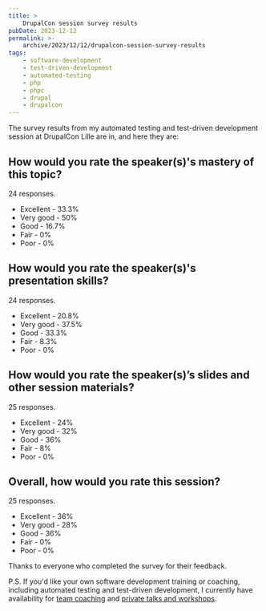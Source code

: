 ```yaml
---
title: >
    DrupalCon session survey results
pubDate: 2023-12-12
permalink: >-
    archive/2023/12/12/drupalcon-session-survey-results
tags:
    - software-development
    - test-driven-development
    - automated-testing
    - php
    - phpc
    - drupal
    - drupalcon
---
```


The survey results from my automated testing and test-driven development session at DrupalCon Lille are in, and here they are:

## How would you rate the speaker(s)'s mastery of this topic?

24 responses.

* Excellent - 33.3%
* Very good - 50%
* Good - 16.7%
* Fair - 0%
* Poor - 0%

## How would you rate the speaker(s)'s presentation skills?

24 responses.

* Excellent - 20.8%
* Very good - 37.5%
* Good - 33.3%
* Fair - 8.3%
* Poor - 0%

## How would you rate the speaker(s)’s slides and other session materials?

25 responses.

* Excellent - 24%
* Very good - 32%
* Good - 36%
* Fair - 8%
* Poor - 0%

## Overall, how would you rate this session?

25 responses.

* Excellent - 36%
* Very good - 28%
* Good - 36%
* Fair - 0%
* Poor - 0%

Thanks to everyone who completed the survey for their feedback.

P.S. If you'd like your own software development training or coaching, including automated testing and test-driven development, I currently have availability for [team coaching] and [private talks and workshops][workshops].

[team coaching]: https://www.oliverdavies.uk/team-coaching
[workshops]: https://www.oliverdavies.uk/pricing
